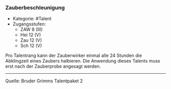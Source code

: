 ### Zauberbeschleunigung

- Kategorie: #Talent
- Zugangsstufen:
  - ZAW 8 (III)
  - Hei 12 (V)
  - Zau 12 (V)
  - Sch 12 (V)

Pro Talentrang kann der Zauberwirker einmal alle 24 Stunden die Abklingzeit eines Zaubers halbieren. Die Anwendung dieses Talents muss erst nach der Zauberprobe angesagt werden.

---

Quelle: Bruder Grimms Talentpaket 2
